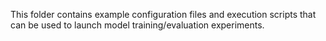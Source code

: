 This folder contains example configuration files and execution scripts that can be used to launch
model training/evaluation experiments.


